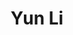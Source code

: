 ---
title: Yun Li
layout: people
permalink: /people/2_4_yun_li
status: Student
pname: Yun Li
position: Master's student
eml: li_yun@tongji.edu.cn
website: 
cv: 
github:
linkedin:
twitter:
facebook: 
instagram:
desp: Yun Li received her bachelor's degree in Biotechnology from WMU in 2022. His reserch focus on the tRNA biology and development of new tool in tRNA research. Recently, he is working on the establishment of tRNA-seq methods in early embryonic development and exploration of tRNA landscape in early embryonic development.
---